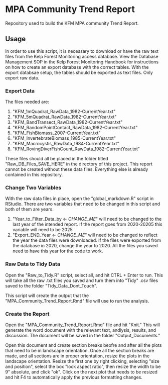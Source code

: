 # MPA Community Trend Report
Repository used to build the KFM MPA community Trend Report.

## Usage

In order to use this script, it is necessary to download or have the raw text files from the Kelp Forest Monitoring access database. View the Database Management SOP in the Kelp Forest Monitoring Handbook for instructions on how to create an export database with the correct tables. With the export databsae setup, the tables should be exported as text files. Only export raw data.

### Export Data
The files needed are:

1. "KFM_1mQuadrat_RawData_1982-CurrentYear.txt"
2. "KFM_5mQuadrat_RawData_1982-CurrentYear.txt"
3. "KFM_BandTransect_RawData_1982-CurrentYear.txt"
4. "KFM_RandomPointContact_RawData_1982-CurrentYear.txt"
5. "KFM_FishBiomass_2007-CurrentYear.txt"
6. "KFM_InvertebrateBiomass_1985-CurrentYear.txt"
7. "KFM_Macrocystis_RawData_1984-CurrentYear.txt"
8. "KFM_RovingDiverFishCount_RawData_1982-CurrentYear.txt"

These files should all be placed in the folder titled "Raw_DB_Files_SAVE_HERE" in the directory of this project. This report cannot be created without these data files. Everything else is already contained in this repository.

### Change Two Variables
With the raw data files in place, open the "global_markdown.R" script in RStudio. There are two variables that need to be changed in this script and both of them are years. 

1. "Year_to_Filter_Data_by <- *CHANGE_ME*" will need to be changed to the last year of the intended report. If the report goes from 2020-20205 this variable will need to be 2025
2. "Export_END_Year <- *CHANGE_ME*" will need to be changed to reflect the year the data files were downloaded. If the files were exported from the database in 2020, change the year to 2020. All the files you saved need to have this year for the code to work.

### Raw Data to Tidy Data
Open the "Raw_to_Tidy.R" script, select all, and hit CTRL + Enter to run. This will take all the raw .txt files you saved and turn them into "Tidy" .csv files saved to the folder "Tidy_Data_Dont_Touch". 

This script will create the output that the "MPA_Community_Trend_Report.Rmd" file will use to run the analysis.

### Create the Report
Open the "MPA_Community_Trend_Report.Rmd" file and hit "Knit." This will generate the word document with the relevant text, andlysis, results, and discussion. The document will be saved in the folder "Output_Documents."

Open this document and create section breaks beofre and after all the plots that need to be in landscape orientation. Once all the section breaks are made, and all sections are in proper orientation, resize the plots in the landscape orientation. Resize the first one by right clicking, selecting "size and position", select the box "lock aspect ratio", then resize the width to be 9" absolute, and click "ok". Click on the next plot that needs to be resized and hit F4 to automatically apply the previous formatting changes.


